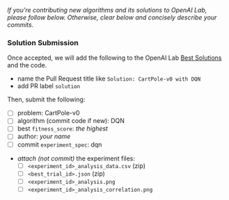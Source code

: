 _If you're contributing new algorithms and its solutions to OpenAI Lab, please follow below. Otherwise, clear below and concisely describe your commits._

### Solution Submission

Once accepted, we will add the following to the OpenAI Lab [Best Solutions](http://kengz.me/openai_lab/#problems) and the code.

- name the Pull Request title like `Solution: CartPole-v0 with DQN`
- add PR label `solution`

Then, submit the following:

- [ ] problem: CartPole-v0
- [ ] algorithm (commit code if new): DQN
- [ ] best `fitness_score`: _the highest_
- [ ] author: _your name_
- [ ] commit `experiment_spec`: dqn
- _attach (not commit)_ the experiment files:
    - [ ] `<experiment_id>_analysis_data.csv` (zip)
    - [ ] `<best_trial_id>.json` (zip)
    - [ ] `<experiment_id>_analysis.png`
    - [ ] `<experiment_id>_analysis_correlation.png`
